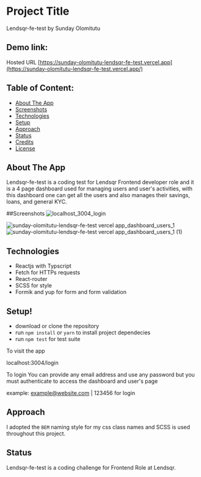 # Project Title

Lendsqr-fe-test
by Sunday Olomitutu

## Demo link:

Hosted URL [https://sunday-olomitutu-lendsqr-fe-test.vercel.app](https://sunday-olomitutu-lendsqr-fe-test.vercel.app/)

## Table of Content:

- [About The App](#about-the-app)
- [Screenshots](#screenshots)
- [Technologies](#technologies)
- [Setup](#setup)
- [Approach](#approach)
- [Status](#status)
- [Credits](#credits)
- [License](#license)

## About The App

Lendsqr-fe-test is a coding test for Lendsqr Frontend developer role and it is a 4 page dashboard used for managing users and user's activities, with this dashboard one can get all the users and also manages their savings, loans, and general KYC.

##Screenshots
![localhost_3004_login](https://user-images.githubusercontent.com/23562596/195741868-06604451-1d17-4ae1-ae5d-aca92f700b6c.png)

![sunday-olomitutu-lendsqr-fe-test vercel app_dashboard_users_1](https://user-images.githubusercontent.com/23562596/195741160-9fc2f139-c62a-49ba-9dba-a6df6cf9fbb8.png)
![sunday-olomitutu-lendsqr-fe-test vercel app_dashboard_users_1 (1)](https://user-images.githubusercontent.com/23562596/195741229-8d8921ea-bbe1-4670-a7bf-bb70973f4490.png)
## Technologies

- Reactjs with Typscript
- Fetch for HTTPs requests
- React-router
- SCSS for style
- Formik and yup for form and form validation

## Setup!



- download or clone the repository
- run `npm install` or `yarn` to install project dependecies
- run `npm test` for test suite

To visit the app

localhost:3004/login

To login
You can provide any email address and use any password but you must authenticate to access the dashboard and user's page

example: example@website.com | 123456 for login

## Approach

I adopted the `BEM` naming style for my css class names and SCSS is used throughout this project.

## Status

Lendsqr-fe-test is a coding challenge for Frontend Role at Lendsqr.
